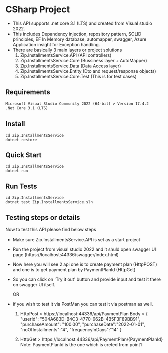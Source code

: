 # CSharp Project
- This API supports .net core 3.1 (LTS) and created from Visual studio 2022.
- This includes Depandency injection, repository pattern, SOLID principles, EF In Memory database, automapper, swagger, Azure Application insight for Exception handling.
- There are basically 3 main layers or project solutions
   1) Zip.InstallmentsService.API (API controllers)
   2) Zip.InstallmentsService.Core (Bussiness layer + AutoMapper)
   3) Zip.InstallmentsService.Data (Data Access layer)
   4) Zip.InstallmentsService.Entity (Dto and request/response objects)
   5) Zip.InstallmentsService.Core.Test (This is for test cases)

## Requirements
```
Microsoft Visual Studio Community 2022 (64-bit) > Version 17.4.2
.Net Core 3.1 (LTS)
```

## Install
```
cd Zip.InstallmentsService
dotnet restore
```

## Quick Start
```
cd Zip.InstallmentsService
dotnet run
```

## Run Tests
```
cd Zip.InstallmentsService
dotnet test Zip.InstallmentsService.sln
```

## Testing steps or details
Now to test this API please find below steps
- Make sure Zip.InstallmentsService.API is set as a start project
- Run the project from visual studio 2022 and it shuld open swagger UI page (https://localhost:44336/swagger/index.html)
- Now here you will see 2 api one is to create payment plan (HttpPOST) and one is to get payment plan by PaymentPlanId (HttpGet)
- So you can click on 'Try it out' button and provide input and test it there on swagger UI itself.
  
  OR 
- if you wish to test it via PostMan you can test it via postman as well.
  1) HttpPost > https://localhost:44336/api/PaymentPlan
	Body > 
	{
		"userId": "504A683D-B4C3-4770-962B-4B5F3F89BB91",
		"purchaseAmount": "100.00",
		"purchaseDate":"2022-01-01",
		"noOfInstallments":"4",
		"frequencyInDays":"14"
	}

  2) HttpGet > https://localhost:44336/api/PaymentPlan/{PaymentPlanId}
  Note: PaymentPlanId is the one which is creted from point1